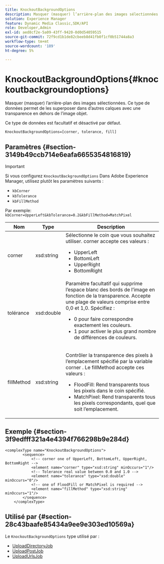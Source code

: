 ```yaml
---
title: KnockoutBackgroundOptions
description: Masquer (masquer) l’arrière-plan des images sélectionnées. Ce type de données permet de les superposer dans d’autres calques avec une transparence en dehors de l’objet. Paramètre facultatif désactivé par défaut.
solution: Experience Manager
feature: Dynamic Media Classic,SDK/API
role: Developer,Admin
exl-id: aed8cf2e-5a09-43ff-9420-0d0d54059515
source-git-commit: 72f9cd1b1de82cbeeb8d41fb0f1cf0b51744a8a3
workflow-type: tm+mt
source-wordcount: '189'
ht-degree: 5%

---
```


# KnockoutBackgroundOptions{#knockoutbackgroundoptions}

Masquer (masquer) l’arrière-plan des images sélectionnées. Ce type de données permet de les superposer dans d’autres calques avec une transparence en dehors de l’image objet.

Ce type de données est facultatif et désactivé par défaut.

`KnockoutBackgroundOptions=[corner, tolerance, fill]`

## Paramètres {#section-3149b49ccb714e6eafa6655354816819}

>[!IMPORTANT]
>
>Si vous configurez `KnockoutBackgroundOptions` Dans Adobe Experience Manager, utilisez plutôt les paramètres suivants :
>* `kbCorner`
>* `kbTolerance`
>* `kbFillMethod`
>
>Par exemple: `kbCorner=UpperLeft&kbTolerance=0.2&kbFillMethod=MatchPixel`

<table id="table_68131DE0A3C84908A43C6F7777F20973"> 
 <thead> 
  <tr> 
   <th colname="col1" class="entry"> Nom </th> 
   <th colname="col2" class="entry"> Type </th> 
   <th colname="col3" class="entry"> Description </th> 
  </tr> 
 </thead>
 <tbody> 
  <tr> 
   <td colname="col1"> <span class="codeph"> <span class="varname"> corner</span> </span> </td> 
   <td colname="col2"> <span class="codeph"> xsd:string</span> </td> 
   <td colname="col3">Sélectionne le coin que vous souhaitez utiliser. <span class="codeph"> corner</span> accepte ces valeurs : 
    <ul id="ul_36C2F07706764A7081010D5521BF3096">
     <li id="li_CBACE5C6AA8C48D3BEE033D3AE03AF3C"><span class="codeph"> UpperLeft</span></li>
     <li id="li_49AC53536B4B4D2CA3DD89E2A2B2E95D"><span class="codeph"> BottomLeft</span></li>
     <li id="li_7AD372FF4A9B48F0A16964EE9CB3EE88"><span class="codeph"> UpperRight</span></li>
     <li id="li_D31476DD9A8E4BDBB13A6DDA46547877"><span class="codeph"> BottomRight</span></li>
    </ul></td> 
  </tr> 
  <tr> 
   <td colname="col1"> <span class="codeph"> <span class="varname"> tolérance</span> </span> </td> 
   <td colname="col2"> <span class="codeph"> xsd:double</span> </td> 
   <td colname="col3">Paramètre facultatif qui supprime l’espace blanc des bords de l’image en fonction de la transparence. Accepte une plage de valeurs comprise entre 0,0 et 1,0. Spécifiez : 
    <ul id="ul_FE5423B857AE43FCBA7A9AEA76C754CC">
     <li id="li_01E3BD0AB8DA4C408B47CB02B269404A">0 pour faire correspondre exactement les couleurs. </li>
     <li id="li_FCE21384265D4ECE9C0D785F1BB32C3A">1 pour activer le plus grand nombre de différences de couleurs. </li>
    </ul></td> 
  </tr> 
  <tr> 
   <td colname="col1"> <span class="codeph"> <span class="varname"> fillMethod</span> </span> </td> 
   <td colname="col2"> <span class="codeph"> xsd:string</span> </td> 
   <td colname="col3"> <p>Contrôler la transparence des pixels à l’emplacement spécifié par la variable <span class="codeph"><span class="varname"> corner</span></span> . Le <span class="codeph"> fillMethod</span> accepte ces valeurs : </p> 
    <ul id="ul_D95F3B613D344BB89487ED09D83F9217"> 
     <li id="li_3D7B7CA1B9094D16A98E0BA3D962E97F"> <span class="codeph"> FloodFill</span>: Rend transparents tous les pixels dans le coin spécifié. </li> 
     <li id="li_F97343C3DA7644BCBD1748AD8F9DCE2E"> <span class="codeph"> MatchPixel</span>: Rend transparents tous les pixels correspondants, quel que soit l’emplacement. </li> 
    </ul> </td> 
  </tr> 
 </tbody> 
</table>

## Exemple {#section-3f9edfff321a4e4394f766298b9e284d}

```
<complexType name="KnockoutBackgroundOptions">
        <sequence>
            <!-- corner one of UpperLeft, BottomLeft, UpperRight, BottomRight -->
            <element name="corner" type="xsd:string" minOccurs="1"/>
            <!-- Tolerance real value between 0.0 and 1.0 -->
            <element name="tolerance" type="xsd:double" minOccurs="0"/>
            <!-- one of FloodFill or MatchPixel is required -->
            <element name="fillMethod" type="xsd:string" minOccurs="1"/>
        </sequence>
    </complexType>
```

## Utilisé par {#section-28c43baafe85434a9ee9e303ed10569a}

Le `KnockoutBackgroundOptions` type utilisé par :

* [UploadDirectoryJob](../../types/c-data-types/r-upload-directory-job.md#reference-e707ebf53b074c49ad983d1886e0bbb6)
* [UploadPostJob](../../types/c-data-types/r-upload-post-job.md#reference-bca2339b593f4637a687c33937215ef4)
* [UploadUrlsJob](../../types/c-data-types/r-upload-urls-job.md#reference-8e9bc895268c4321b233dbeadc990398)

